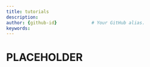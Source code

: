 ```yaml
---
title: tutorials       
description:                    
author: {github-id}             # Your GitHub alias.
keywords:
---
```


# PLACEHOLDER
